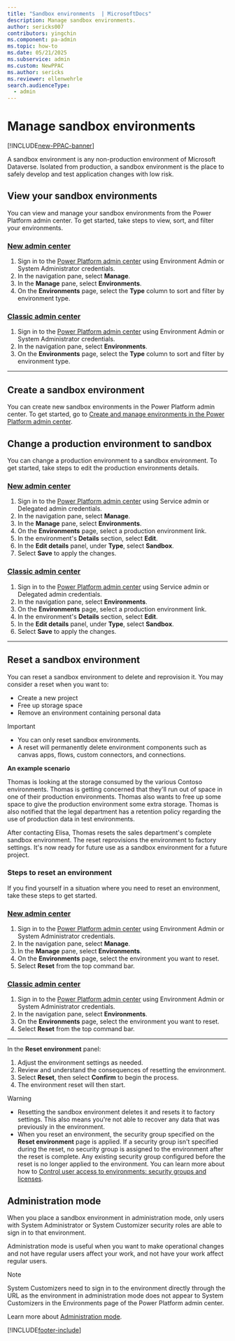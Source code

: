 ```yaml
---
title: "Sandbox environments  | MicrosoftDocs"
description: Manage sandbox environments.
author: sericks007
contributors: yingchin
ms.component: pa-admin
ms.topic: how-to
ms.date: 05/21/2025
ms.subservice: admin
ms.custom: NewPPAC
ms.author: sericks
ms.reviewer: ellenwehrle
search.audienceType: 
  - admin
---
```

# Manage sandbox environments

[!INCLUDE[new-PPAC-banner](~/includes/new-PPAC-banner.md)]

A sandbox environment is any non-production environment of Microsoft Dataverse. Isolated from production, a sandbox environment is the place to safely develop and test application changes with low risk.

## View your sandbox environments  

You can view and manage your sandbox environments from the Power Platform admin center. To get started, take steps to view, sort, and filter your environments.

### [New admin center](#tab/new)

1. Sign in to the [Power Platform admin center](https://admin.powerplatform.microsoft.com/) using Environment Admin or System Administrator credentials.
1. In the navigation pane, select **Manage**.
1. In the **Manage** pane, select **Environments**.
1. On the **Environments** page, select the **Type** column to sort and filter by environment type.

### [Classic admin center](#tab/classic)

1. Sign in to the [Power Platform admin center](https://admin.powerplatform.microsoft.com/) using Environment Admin or System Administrator credentials.
1. In the navigation pane, select **Environments**.
1. On the **Environments** page, select the **Type** column to sort and filter by environment type.

---

## Create a sandbox environment

You can create new sandbox environments in the Power Platform admin center. To get started, go to [Create and manage environments in the Power Platform admin center](create-environment.md).

## Change a production environment to sandbox

You can change a production environment to a sandbox environment. To get started, take steps to edit the production environments details.

### [New admin center](#tab/new)

1. Sign in to the [Power Platform admin center](https://admin.powerplatform.microsoft.com/) using Service admin or Delegated admin credentials.
1. In the navigation pane, select **Manage**.
1. In the **Manage** pane, select **Environments**.
1. On the **Environments** page, select a production environment link.
1. In the environment's **Details** section, select **Edit**.
1. In the **Edit details** panel, under **Type**, select **Sandbox**.
1. Select **Save** to apply the changes.

### [Classic admin center](#tab/classic)

1. Sign in to the [Power Platform admin center](https://admin.powerplatform.microsoft.com/) using Service admin or Delegated admin credentials.
1. In the navigation pane, select **Environments**.
1. On the **Environments** page, select a production environment link.
1. In the environment's **Details** section, select **Edit**.
1. In the **Edit details** panel, under **Type**, select **Sandbox**.
1. Select **Save** to apply the changes.

---

## Reset a sandbox environment  

You can reset a sandbox environment to delete and reprovision it. You may consider a reset when you want to:  
  
- Create a new project  
- Free up storage space  
- Remove an environment containing personal data  
  
> [!IMPORTANT]
>
> - You can only reset sandbox environments.
> - A reset will permanently delete environment components such as canvas apps, flows, custom connectors, and connections.

**An example scenario**  
  
Thomas is looking at the storage consumed by the various Contoso environments. Thomas is getting concerned that they'll run out of space in one of their production environments. Thomas also wants to free up some space to give the production environment some extra storage. Thomas is also notified that the legal department has a retention policy regarding the use of production data in test environments.  
  
After contacting Elisa, Thomas resets the sales department's complete sandbox environment. The reset reprovisions the environment to factory settings. It's now ready for future use as a sandbox environment for a future project.  

### Steps to reset an environment

If you find yourself in a situation where you need to reset an environment, take these steps to get started.

### [New admin center](#tab/new)

1. Sign in to the [Power Platform admin center](https://admin.powerplatform.microsoft.com/) using Environment Admin or System Administrator credentials.
1. In the navigation pane, select **Manage**.
1. In the **Manage** pane, select **Environments**.
1. On the **Environments** page, select the environment you want to reset.
1. Select **Reset** from the top command bar.

### [Classic admin center](#tab/classic)

1. Sign in to the [Power Platform admin center](https://admin.powerplatform.microsoft.com/) using Environment Admin or System Administrator credentials.
1. In the navigation pane, select **Environments**.
1. On the **Environments** page, select the environment you want to reset.
1. Select **Reset** from the top command bar.

---

In the **Reset environment** panel:

1. Adjust the environment settings as needed.
1. Review and understand the consequences of resetting the environment.  
1. Select **Reset**, then select **Confirm** to begin the process.
1. The environment reset will then start.

> [!WARNING]
>
> - Resetting the sandbox environment deletes it and resets it to factory settings. This also means you're not able to recover any data that was previously in the environment.
> - When you reset an environment, the security group specified on the **Reset environment** page is applied. If a security group isn't specified during the reset, no security group is assigned to the environment after the reset is complete.  Any existing security group configured before the reset is no longer applied to the environment. You can learn more about how to [Control user access to environments: security groups and licenses](control-user-access.md).
  
## Administration mode  

 When you place a sandbox environment in administration mode, only users with System Administrator or System Customizer security roles are able to sign in to that environment.

 Administration mode is useful when you want to make operational changes and not have regular users affect your work, and not have your work affect regular users.  

> [!NOTE]
> System Customizers need to sign in to the environment directly through the URL as the environment in administration mode does not appear to System Customizers in the Environments page of the Power Platform admin center.

Learn more about [Administration mode](admin-mode.md).

[!INCLUDE[footer-include](../includes/footer-banner.md)]
